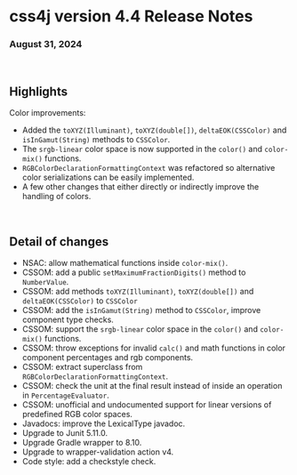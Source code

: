 # css4j version 4.4 Release Notes

### August 31, 2024

<br/>

## Highlights

Color improvements:

- Added the `toXYZ(Illuminant)`, `toXYZ(double[])`, `deltaEOK(CSSColor)` and `isInGamut(String)` methods to `CSSColor`.
- The `srgb-linear` color space is now supported in the `color()` and `color-mix()` functions.
- `RGBColorDeclarationFormattingContext` was refactored so alternative color serializations can be easily implemented.
- A few other changes that either directly or indirectly improve the handling of colors.

<br/>

## Detail of changes

- NSAC: allow mathematical functions inside `color-mix()`.
- CSSOM: add a public `setMaximumFractionDigits()` method to `NumberValue`.
- CSSOM: add methods `toXYZ(Illuminant)`, `toXYZ(double[])` and `deltaEOK(CSSColor)` to `CSSColor`
- CSSOM: add the `isInGamut(String)` method to `CSSColor`, improve component type checks.
- CSSOM: support the `srgb-linear` color space in the `color()` and `color-mix()` functions.
- CSSOM: throw exceptions for invalid `calc()` and math functions in color component percentages and rgb components.
- CSSOM: extract superclass from `RGBColorDeclarationFormattingContext`.
- CSSOM: check the unit at the final result instead of inside an operation in `PercentageEvaluator`.
- CSSOM: unofficial and undocumented support for linear versions of predefined RGB color spaces.
- Javadocs: improve the LexicalType javadoc.
- Upgrade to Junit 5.11.0.
- Upgrade Gradle wrapper to 8.10.
- Upgrade to wrapper-validation action v4.
- Code style: add a checkstyle check.

